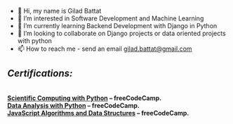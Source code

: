 - 👋 Hi, my name is Gilad Battat
- 👀 I’m interested in Software Development and Machine Learning
- 🌱 I’m currently learning Backend Development with Django in Python
- 💞️ I’m looking to collaborate on Django projects or data oriented projects with python
- 📫 How to reach me - send an email gilad.battat@gmail.com

<h2><b><i>Certifications:</b></i></h2> </br>
  <b><a href="https://www.freecodecamp.org/certification/fcccda59c64/scientific-computing-with-python-v7">Scientific Computing with Python</a> – freeCodeCamp.</b> </br>
  <b><a href="https://www.freecodecamp.org/certification/fcccda59c64/data-analysis-with-python-v7">Data Analysis with Python</a> – freeCodeCamp.</b> </br>
  <b><a href="https://www.freecodecamp.org/certification/fcccda59c64/javascript-algorithms-and-data-structures">JavaScript Algorithms and Data Structures</a> – freeCodeCamp.</b>

<!---
slash827/slash827 is a ✨ special ✨ repository because its `README.md` (this file) appears on your GitHub profile.
You can click the Preview link to take a look at your changes.
--->
